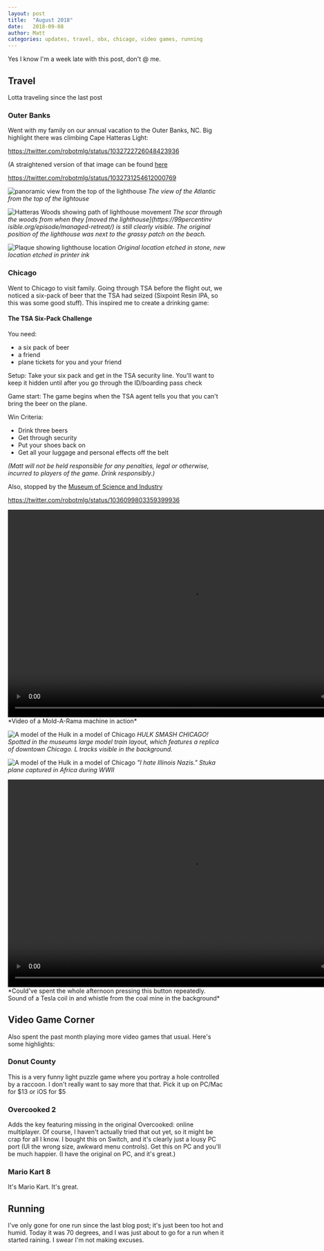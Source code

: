 ```yaml
---
layout: post
title:  "August 2018"
date:   2018-09-08
author: Matt
categories: updates, travel, obx, chicago, video games, running
---
```


Yes I know I'm a week late with this post, don't @ me.
## Travel
Lotta traveling since the last post
### Outer Banks
Went with my family on our annual vacation to the Outer Banks, NC.  Big highlight
there was climbing Cape Hatteras Light:

https://twitter.com/robotmlg/status/1032722726048423936

(A straightened version of that image can be found [here](/img/aug2018/IMG_3081.JPG)

https://twitter.com/robotmlg/status/1032731254612000769

![panoramic view from the top of the lighthouse](/img/aug2018/IMG_3082.JPG)
*The view of the Atlantic from the top of the lightouse*

![Hatteras Woods showing path of lighthouse movement](/img/aug2018/IMG_3083.JPG)
*The scar through the woods from when they
[moved the lighthouse](https://99percentinv
isible.org/episode/managed-retreat/) is still clearly visible.  The original 
position of the lighthouse was next to the grassy patch on the beach.*

![Plaque showing lighthouse location](/img/aug2018/IMG_3087.JPG)
*Original location etched in stone, new location etched in printer ink*

### Chicago
Went to Chicago to visit family.  Going through TSA before the flight out,
we noticed a six-pack of beer that the TSA had seized (Sixpoint Resin IPA, so 
this was some good stuff).  This inspired me to create a drinking game:

#### The TSA Six-Pack Challenge

You need:
- a six pack of beer
- a friend
- plane tickets for you and your friend

Setup:
Take your six pack and get in the TSA security line. You'll want to keep it 
hidden until after you go through the ID/boarding pass check

Game start:
The game begins when the TSA agent tells you that you can't bring the beer on 
the plane.

Win Criteria:
- Drink three beers
- Get through security
- Put your shoes back on
- Get all your luggage and personal effects off the belt

*(Matt will not be held responsible for any penalties, legal or otherwise,
incurred to players of the game.  Drink responsibly.)*

Also, stopped by the [Museum of Science and Industry](https://msichicago.org)

https://twitter.com/robotmlg/status/1036099803359399936

<video controls width="853px" height="480px">
    <source src="/img/aug2018/IMG_3098.MOV">
</video>
*Video of a Mold-A-Rama machine in action*

![A model of the Hulk in a model of Chicago](/img/aug2018/IMG_3099.JPG)
*HULK SMASH CHICAGO! Spotted in the museums large model train layout, which
features a replica of downtown Chicago.  L tracks visible in the background.*

![A model of the Hulk in a model of Chicago](/img/aug2018/IMG_3100.JPG)
*"I hate Illinois Nazis."  Stuka plane captured in Africa during WWII*

<video controls width="853px" height="480px">
    <source src="/img/aug2018/IMG_3101.MOV">
</video>
*Could've spent the whole afternoon pressing this button repeatedly.  Sound of a
Tesla coil in and whistle from the coal mine in the background*

## Video Game Corner
Also spent the past month playing more video games that usual. Here's some highlights:
### Donut County
This is a very funny light puzzle game where you portray a hole controlled by a raccoon. I don't really want to say more that that. Pick it up on PC/Mac for $13 or iOS for $5
### Overcooked 2
Adds the key featuring missing in the original Overcooked: online multiplayer.
Of course, I haven't actually tried that out yet, so it might be crap for all I
know.  I bought this on Switch, and it's clearly just a lousy PC port (UI the 
wrong size, awkward menu controls).  Get this on PC and you'll be much happier.
(I have the original on PC, and it's great.)
### Mario Kart 8
It's Mario Kart.  It's great.

## Running
I've only gone for one run since the last blog post; it's just been too hot and
  humid.  Today it was 70 degrees, and I was just about to go for a run when it
  started raining.  I swear I'm not making excuses.
